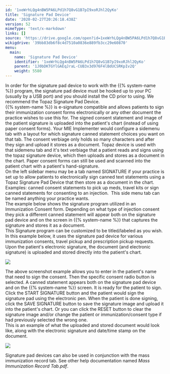 ```yaml
---
id: '1xeWrhLQg4nBW5PA6LPd1h7Q8vG1B7pI9xoRJhl2QyKo'
title: 'Signature Pad Device'
date: '2020-02-27T20:26:18.438Z'
version: 52
mimeType: 'text/x-markdown'
links: []
source: 'https://drive.google.com/open?id=1xeWrhLQg4nBW5PA6LPd1h7Q8vG1B7pI9xoRJhl2QyKo'
wikigdrive: '39bb83db6f8c4d7510a0836e889fb3cc29e60870'
menu:
  main:
    name: 'Signature Pad Device'
    identifier: '1xeWrhLQg4nBW5PA6LPd1h7Q8vG1B7pI9xoRJhl2QyKo'
    parent: '1J0bDKTGYlGAEqJraL-CUB3x3d976F4lBdUCSRKpIv2Q'
    weight: 5580
---
```

In order for the signature pad device to work with the {{% system-name %}} program, the signature pad device must be hooked up to your PC (usually by a USB port) and you should install the CD prior to using. We recommend the Topaz Signature Pad Device.  
{{% system-name %}} is e-signature compatible and allows patients to sign their immunization consent forms electronically or any other document the practice wishes to use this for. The signed consent statement and image of the patient signature is uploaded into the patient's chart (instead of using paper consent forms). Your MIE Implementer would configure a sidemenu tab with a layout for which signature canned statement choices you want on that tab. The consent verbiage only holds so many characters and after they sign and upload it stores as a document. Topaz device is used with that sidemenu tab and it's text verbiage that a patient reads and signs using the topaz signature device, which then uploads and stores as a document in the chart. Paper consent forms can still be used and scanned into the patient chart with a patient's hand-signature.  
On the left sidebar menu may be a tab named SIGNATURE if your practice is set up to allow patients to electronically sign canned text statements using a Topaz Signature Pad Device that then store as a document in the chart. Examples: canned consent statements to pick up meds, travel kits or sign canned statements for consenting to an injection.  This side menu tab can be named anything your practice wants.  
The example below shows the signature program utilized in an Immunization Consent form. Depending on what type of injection consent they pick a different canned statement will appear both on the signature pad device and on the screen in {{% system-name %}} that captures the signature and stores it as a document.  
This Signature program can be customized to be titled/labeled as you wish. In this example below, it uses the signature pad device for various immunization consents, travel pickup and prescription pickup requests. Upon the patient's electronic signature, the document (and electronic signature) is uploaded and stored directly into the patient's chart.
  
![](../signature-pad-device.assets/100002010000029B00000188C652C8E5EE591AA9.png)  

The above screenshot example allows you to enter in the patient's name that need to sign the consent. Then the specific consent radio button is selected. A canned statement appears both on the signature pad device and on the {{% system-name %}} screen. It is ready for the patient to sign.  
Click the START SIGNATURE button and the patient would sign the signature pad using the electronic pen. When the patient is done signing, click the SAVE SIGNATURE button to save the signature image and upload it into the patient's chart. Or you can click the RESET button to clear the signature image and/or change the patient or immunization/consent type if had previously selected the wrong one.  
This is an example of what the uploaded and stored document would look like, along with the electronic signature and date/time stamp on the document.
  
![](../signature-pad-device.assets/10000000000003870000015295082794EEFF431C.jpg)  

Signature pad devices can also be used in conjunction with the mass immunization record tab. See other help documentation named *Mass Immunization Record Tab.pdf*.
